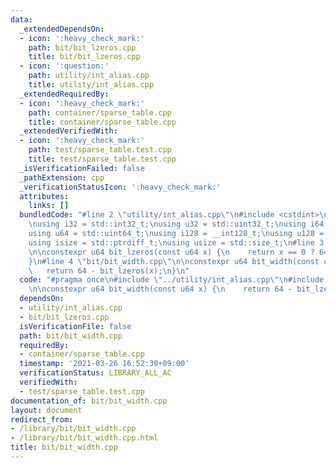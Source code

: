 ```yaml
---
data:
  _extendedDependsOn:
  - icon: ':heavy_check_mark:'
    path: bit/bit_lzeros.cpp
    title: bit/bit_lzeros.cpp
  - icon: ':question:'
    path: utility/int_alias.cpp
    title: utility/int_alias.cpp
  _extendedRequiredBy:
  - icon: ':heavy_check_mark:'
    path: container/sparse_table.cpp
    title: container/sparse_table.cpp
  _extendedVerifiedWith:
  - icon: ':heavy_check_mark:'
    path: test/sparse_table.test.cpp
    title: test/sparse_table.test.cpp
  _isVerificationFailed: false
  _pathExtension: cpp
  _verificationStatusIcon: ':heavy_check_mark:'
  attributes:
    links: []
  bundledCode: "#line 2 \"utility/int_alias.cpp\"\n#include <cstdint>\n#include <cstddef>\n\
    \nusing i32 = std::int32_t;\nusing u32 = std::uint32_t;\nusing i64 = std::int64_t;\n\
    using u64 = std::uint64_t;\nusing i128 = __int128_t;\nusing u128 = __uint128_t;\n\
    using isize = std::ptrdiff_t;\nusing usize = std::size_t;\n#line 3 \"bit/bit_lzeros.cpp\"\
    \n\nconstexpr u64 bit_lzeros(const u64 x) {\n    return x == 0 ? 64 : __builtin_clzll(x);\n\
    }\n#line 4 \"bit/bit_width.cpp\"\n\nconstexpr u64 bit_width(const u64 x) {\n \
    \   return 64 - bit_lzeros(x);\n}\n"
  code: "#pragma once\n#include \"../utility/int_alias.cpp\"\n#include \"bit_lzeros.cpp\"\
    \n\nconstexpr u64 bit_width(const u64 x) {\n    return 64 - bit_lzeros(x);\n}\n"
  dependsOn:
  - utility/int_alias.cpp
  - bit/bit_lzeros.cpp
  isVerificationFile: false
  path: bit/bit_width.cpp
  requiredBy:
  - container/sparse_table.cpp
  timestamp: '2021-03-26 16:52:30+09:00'
  verificationStatus: LIBRARY_ALL_AC
  verifiedWith:
  - test/sparse_table.test.cpp
documentation_of: bit/bit_width.cpp
layout: document
redirect_from:
- /library/bit/bit_width.cpp
- /library/bit/bit_width.cpp.html
title: bit/bit_width.cpp
---
```

